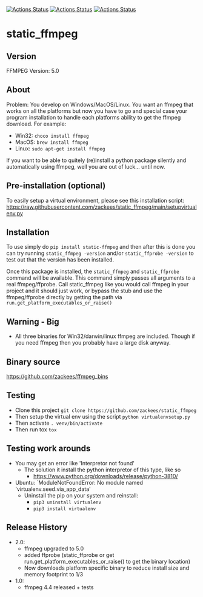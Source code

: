 
[![Actions Status](https://github.com/zackees/static_ffmpeg/workflows/MacOS_Tests/badge.svg)](https://github.com/zackees/static_ffmpeg/actions/workflows/push_macos.yml)
[![Actions Status](https://github.com/zackees/static_ffmpeg/workflows/Win_Tests/badge.svg)](https://github.com/zackees/static_ffmpeg/actions/workflows/push_win.yml)
[![Actions Status](https://github.com/zackees/static_ffmpeg/workflows/Ubuntu_Tests/badge.svg)](https://github.com/zackees/static_ffmpeg/actions/workflows/push_ubuntu.yml)

# static_ffmpeg


## Version
FFMPEG Version: 5.0


## About

Problem: You develop on Windows/MacOS/Linux. You want an ffmpeg
that works on all the platforms but now you have to go and special
case your program installation to handle each platforms ability
to get the ffmpeg download. For example:
  * Win32: `choco install ffmpeg`
  * MacOS: `brew install ffmpeg`
  * Linux: `sudo apt-get install ffmpeg`

If you want to be able to quitely (re)install a python package silently and
automatically using ffmpeg, well you are out of luck... until now.

## Pre-installation (optional)

To easily setup a virtual environment, please see this installation script:
https://raw.githubusercontent.com/zackees/static_ffmpeg/main/setupvirtualenv.py

## Installation

To use simply do `pip install static-ffmpeg` and then after this is done you
can try running `static_ffmpeg -version` and/or `static_ffprobe -version` to test out
that the version has been installed.

Once this package is installed, the `static_ffmpeg` and `static_ffprobe` command
will be available. This command simply passes all arguments to
a real ffmpeg/ffprobe. Call static_ffmpeg like you would call ffmpeg in your project
and it should just work, or bypass the stub and use the ffmpeg/ffprobe directly by getting
the path via `run.get_platform_executables_or_raise()`

## Warning - Big

  * All three binaries for Win32/darwin/linux ffmpeg are included. Though if you 
    need ffmpeg then you probably have a large disk anyway.

## Binary source
https://github.com/zackees/ffmpeg_bins

## Testing

  * Clone this project `git clone https://github.com/zackees/static_ffmpeg`
  * Then setup the virtual env using the script `python virtualenvsetup.py`
  * Then activate `. venv/bin/activate`
  * Then run tox `tox`

## Testing work arounds
  * You may get an error like 'Interpretor not found'
    * The solution it install the python interpretor of this type, like so
      * https://www.python.org/downloads/release/python-3810/
  * Ubuntu: `ModuleNotFoundError: No module named 'virtualenv.seed.via_app_data'
    * Uninstall the pip on your system and reinstall:
      * `pip3 uninstall virtualenv`
      * `pip3 install virtualenv`

## Release History
  * 2.0:
    * ffmpeg upgraded to 5.0
    * added ffprobe (static_ffprobe or get run.get_platform_executables_or_raise() to get the binary location)
    * Now downloads platform specific binary to reduce install size and memory footprint to 1/3
  * 1.0:
    * ffmpeg 4.4 released + tests
